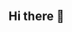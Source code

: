 ## Hi there 👋

<!--
**Emily-ct/Emily-ct** is a ✨ _special_ ✨ repository because its `README.md` (this file) appears on your GitHub profile.

![https://www.deviantart.com/wholemleko/art/Cat-Banner-939837829]

Here are some ideas to get you started:

1. What I hope to achieve
A stable job (in game development)

2. What I'm learning right now
Classics, Philosophy and Chemistry A levels
C# and Python

3. What I'm hoping to study
Learn more coding languages


- 🔭 I’m currently working on ...
- 🌱 I’m currently learning ...
- 👯 I’m looking to collaborate on ...
- 🤔 I’m looking for help with ...
- 💬 Ask me about ...
- 📫 How to reach me: ...
- 😄 Pronouns: ...
- ⚡ Fun fact: ...
-->
